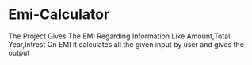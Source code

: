 # Emi-Calculator

The Project Gives The EMI Regarding Information Like Amount,Total Year,Intrest On EMI it calculates all the given input by user and gives the output 
